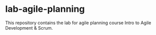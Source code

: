 # lab-agile-planning
This repository contains the lab for agile planning course Intro to Agile Development &amp; Scrum.
